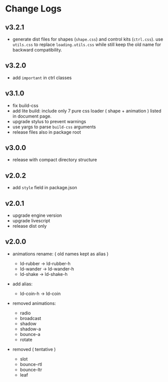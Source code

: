 # Change Logs

## v3.2.1

 - generate dist files for shapes (`shape.css`) and control kits (`ctrl.css`). use `utils.css` to replace `loading.utils.css` while still keep the old name for backward compatibility.


## v3.2.0

 - add `important` in ctrl classes


## v3.1.0

 - fix build-css
 - add lite build: include only 7 pure css loader ( shape + animation ) listed in document page.
 - upgrade stylus to prevent warnings
 - use yargs to parse `build-css` arguments
 - release files also in package root


## v3.0.0

 - release with compact directory structure


## v2.0.2

 - add `style` field in package.json


## v2.0.1

 - upgrade engine version
 - upgrade livescript
 - release dist only


## v2.0.0

 * animations rename: ( old names kept as alias )
   - ld-rubber -> ld-rubber-h
   - ld-wander -> ld-wander-h
   - ld-shake -> ld-shake-h
 * add alias: 
   - ld-coin-h -> ld-coin

 * removed animations:
   - radio
   - broadcast
   - shadow
   - shadow-a
   - bounce-a
   - rotate

 * removed ( tentative )
   - slot
   - bounce-rtl
   - bounce-ltr
   - leaf
